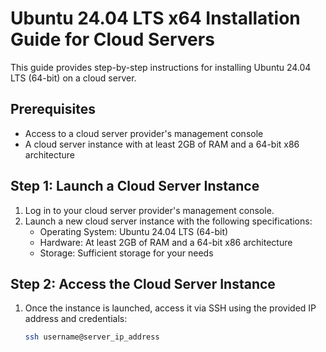 # Ubuntu 24.04 LTS x64 Installation Guide for Cloud Servers

This guide provides step-by-step instructions for installing Ubuntu 24.04 LTS (64-bit) on a cloud server.

## Prerequisites
- Access to a cloud server provider's management console
- A cloud server instance with at least 2GB of RAM and a 64-bit x86 architecture

## Step 1: Launch a Cloud Server Instance
1. Log in to your cloud server provider's management console.
2. Launch a new cloud server instance with the following specifications:
   - Operating System: Ubuntu 24.04 LTS (64-bit)
   - Hardware: At least 2GB of RAM and a 64-bit x86 architecture
   - Storage: Sufficient storage for your needs

## Step 2: Access the Cloud Server Instance
1. Once the instance is launched, access it via SSH using the provided IP address and credentials:
   ```bash
   ssh username@server_ip_address
